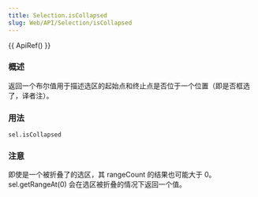 ```yaml
---
title: Selection.isCollapsed
slug: Web/API/Selection/isCollapsed
---
```

{{ ApiRef() }}

### 概述

返回一个布尔值用于描述选区的起始点和终止点是否位于一个位置（即是否框选了，译者注）。

### 用法

```plain
sel.isCollapsed
```

### 注意

即使是一个被折叠了的选区，其 rangeCount 的结果也可能大于 0。sel.getRangeAt(0) 会在选区被折叠的情况下返回一个值。
